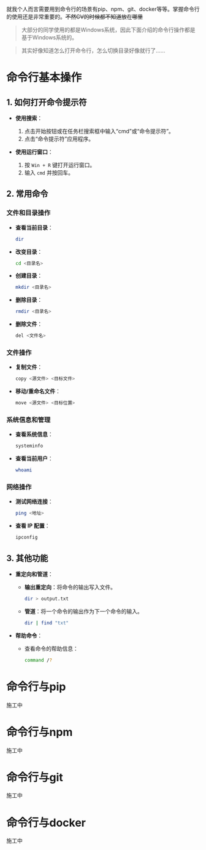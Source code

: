 就我个人而言需要用到命令行的场景有pip、npm、git、docker等等。掌握命令行的使用还是非常重要的。~~不然CV的时候都不知道放在哪里~~

> 大部分的同学使用的都是Windows系统，因此下面介绍的命令行操作都是基于Windows系统的。

> 其实好像知道怎么打开命令行，怎么切换目录好像就行了……
# 命令行基本操作

## 1. 如何打开命令提示符

- **使用搜索**：
  1. 点击开始按钮或在任务栏搜索框中输入“cmd”或“命令提示符”。
  2. 点击“命令提示符”应用程序。

- **使用运行窗口**：
  1. 按 `Win + R` 键打开运行窗口。
  2. 输入 `cmd` 并按回车。

## 2. 常用命令

### 文件和目录操作

- **查看当前目录**：
  ```bash
  dir
  ```

- **改变目录**：
  ```bash
  cd <目录名>
  ```

- **创建目录**：
  ```bash
  mkdir <目录名>
  ```

- **删除目录**：
  ```bash
  rmdir <目录名>
  ```

- **删除文件**：
  ```bash
  del <文件名>
  ```

### 文件操作

- **复制文件**：
  ```bash
  copy <源文件> <目标文件>
  ```

- **移动/重命名文件**：
  ```bash
  move <源文件> <目标位置>
  ```

### 系统信息和管理

- **查看系统信息**：
  ```bash
  systeminfo
  ```

- **查看当前用户**：
  ```bash
  whoami
  ```

### 网络操作

- **测试网络连接**：
  ```bash
  ping <地址>
  ```

- **查看 IP 配置**：
  ```bash
  ipconfig
  ```

## 3. 其他功能

- **重定向和管道**：
  - **输出重定向**：将命令的输出写入文件。
    ```bash
    dir > output.txt
    ```
  - **管道**：将一个命令的输出作为下一个命令的输入。
    ```bash
    dir | find "txt"
    ```

- **帮助命令**：
  - 查看命令的帮助信息：
    ```bash
    command /?
    ```

# 命令行与pip
施工中
# 命令行与npm
施工中
# 命令行与git
施工中
# 命令行与docker
施工中